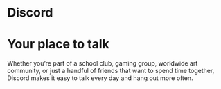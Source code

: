 # Discord
<div class="row-3wW-Fx heroContainer-3j1eQg"><div class="heroBody-3b6R3c"><div class="heroText-Sc7-zG"><h1 class="h1-1JG5Bw">Your place to talk</h1><div class="text-3U-SDd textMedium-1DcD2z heroSubtitle-32Iz6d"><p>Whether you’re part of a school club, gaming group, worldwide art community, or just a handful of friends that want to spend time together, Discord makes it easy to talk every day and hang out more often.</p></div></div><div class="ctaContainer-3vWJHU"><a class="button-195cDm buttonWhite-18r1SC buttonLarge-2j8B-n downloadButton-111eh6 twoButtons-3Bk8eU" href="//discord.com/api/downloads/distributions/app/installers/latest?channel=stable&amp;platform=win&amp;arch=x86"><svg width="24" height="24" viewBox="0 0 24 24" class="icon-nuGd5b"><g fill="currentColor">
